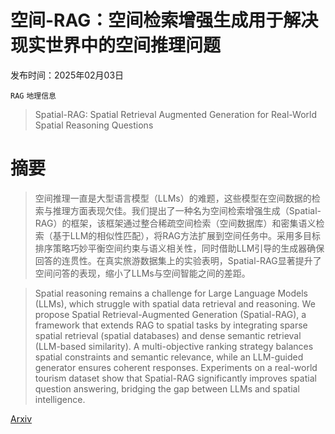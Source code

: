 # 空间-RAG：空间检索增强生成用于解决现实世界中的空间推理问题

发布时间：2025年02月03日

`RAG` `地理信息`

> Spatial-RAG: Spatial Retrieval Augmented Generation for Real-World Spatial Reasoning Questions

# 摘要

> 空间推理一直是大型语言模型（LLMs）的难题，这些模型在空间数据的检索与推理方面表现欠佳。我们提出了一种名为空间检索增强生成（Spatial-RAG）的框架，该框架通过整合稀疏空间检索（空间数据库）和密集语义检索（基于LLM的相似性匹配），将RAG方法扩展到空间任务中。采用多目标排序策略巧妙平衡空间约束与语义相关性，同时借助LLM引导的生成器确保回答的连贯性。在真实旅游数据集上的实验表明，Spatial-RAG显著提升了空间问答的表现，缩小了LLMs与空间智能之间的差距。

> Spatial reasoning remains a challenge for Large Language Models (LLMs), which struggle with spatial data retrieval and reasoning. We propose Spatial Retrieval-Augmented Generation (Spatial-RAG), a framework that extends RAG to spatial tasks by integrating sparse spatial retrieval (spatial databases) and dense semantic retrieval (LLM-based similarity). A multi-objective ranking strategy balances spatial constraints and semantic relevance, while an LLM-guided generator ensures coherent responses. Experiments on a real-world tourism dataset show that Spatial-RAG significantly improves spatial question answering, bridging the gap between LLMs and spatial intelligence.

[Arxiv](https://arxiv.org/abs/2502.18470)